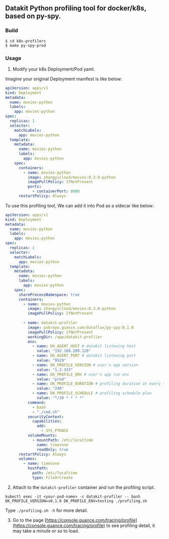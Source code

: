 ## Datakit Python profiling tool for docker/k8s, based on py-spy.

### Build

```shell
$ cd k8s-profilers
$ make py-spy-prod
```

### Usage

1. Modify your k8s Deployment/Pod yaml.

Imagine your original Deployment manifest is like below:
```yaml
apiVersion: apps/v1
kind: Deployment
metadata:
  name: movies-python
  labels:
    app: movies-python
spec:
  replicas: 1
  selector:
    matchLabels:
      app: movies-python
  template:
    metadata:
      name: movies-python
      labels:
        app: movies-python
    spec:
      containers:
        - name: movies-python
          image: zhangyicloud/movies:0.3.0-python
          imagePullPolicy: IfNotPresent
          ports:
            - containerPort: 8080
      restartPolicy: Always
```

To use this profiling tool, We can add it into Pod as a sidecar like below:
```yaml
apiVersion: apps/v1
kind: Deployment
metadata:
  name: movies-python
  labels:
    app: movies-python
spec:
  replicas: 1
  selector:
    matchLabels:
      app: movies-python
  template:
    metadata:
      name: movies-python
      labels:
        app: movies-python
    spec:
      shareProcessNamespace: true
      containers:
        - name: movies-python
          image: zhangyicloud/movies:0.3.0-python
          imagePullPolicy: IfNotPresent
          
        - name: datakit-profiler
          image: pubrepo.guance.com/dataflux/py-spy:0.1.0
          imagePullPolicy: IfNotPresent
          workingDir: /app/datakit-profiler
          env:
            - name: DK_AGENT_HOST # datakit listening host
              value: "192.168.209.128"
            - name: DK_AGENT_PORT # datakit listening port
              value: "9529"
            - name: DK_PROFILE_VERSION # user's app version 
              value: "1.2.333"
            - name: DK_PROFILE_ENV # user's app run env
              value: "prod"
            - name: DK_PROFILE_DURATION # profiling duration at every time
              value: "240"
            - name: DK_PROFILE_SCHEDULE # profiling schedule plan
              value: "*/20 * * * *"
          command:
            - bash
            - "./cmd.sh"
          securityContext:
            capabilities:
              add:
                - SYS_PTRACE
          volumeMounts:
            - mountPath: /etc/localtime
              name: timezone
              readOnly: true
      restartPolicy: Always
      volumes:
        - name: timezone
          hostPath:
            path: /etc/localtime
            type: FileOrCreate
```

2. Attach to the `datakit-profiler` container and run the profiling script.

```shell
kubectl exec -it <your-pod-name> -c datakit-profiler -- bash
DK_PROFILE_VERSION=v0.1.0 DK_PROFILE_ENV=testing ./profiling.sh
```

Type `./profiling.sh -h` for more detail.

3. Go to the page [https://console.guance.com/tracing/profile](https://console.guance.com/tracing/profile) to see profiling detail, it may take a minute or so to load.
